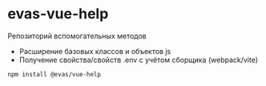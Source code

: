# evas-vue-help

Репозиторий вспомогательных методов

- Расширение базовых классов и объектов js
- Получение свойства/свойств .env с учётом сборщика (webpack/vite)


```bash
npm install @evas/vue-help
```
